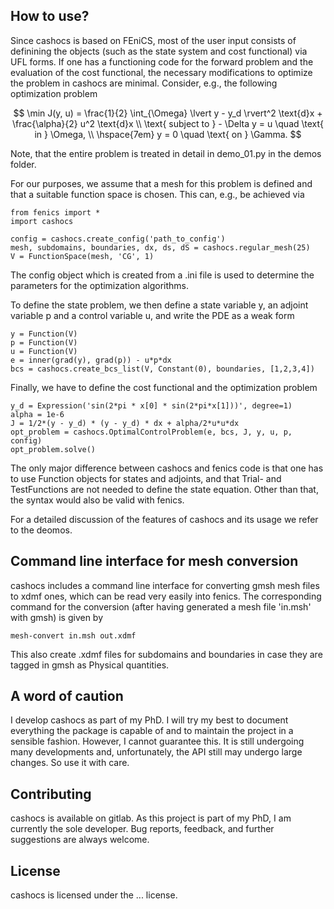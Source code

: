 How to use?
-----------

Since cashocs is based on FEniCS, most of the user input consists of definining
the objects (such as the state system and cost functional) via UFL forms. If one
has a functioning code for the forward problem and the evaluation of the cost
functional, the necessary modifications to optimize the problem in cashocs
are minimal. Consider, e.g., the following optimization problem

$$ \min J(y, u) = \frac{1}{2} \int_{\Omega} \lvert y - y_d \rvert^2 \text{d}x + \frac{\alpha}{2} u^2 \text{d}x \\
\text{ subject to } - \Delta y = u \quad \text{ in } \Omega, \\
\hspace{7em} y = 0 \quad \text{ on } \Gamma.
$$

Note, that the entire problem is treated in detail in demo_01.py in the demos folder.

For our purposes, we assume that a mesh for this problem is defined and that a
suitable function space is chosen. This can, e.g., be achieved via

    from fenics import *
    import cashocs

    config = cashocs.create_config('path_to_config')
    mesh, subdomains, boundaries, dx, ds, dS = cashocs.regular_mesh(25)
    V = FunctionSpace(mesh, 'CG', 1)

The config object which is created from a .ini file is used to determine the
parameters for the optimization algorithms.

To define the state problem, we then define a state variable y, an adjoint variable
p and a control variable u, and write the PDE as a weak form

    y = Function(V)
    p = Function(V)
    u = Function(V)
    e = inner(grad(y), grad(p)) - u*p*dx
    bcs = cashocs.create_bcs_list(V, Constant(0), boundaries, [1,2,3,4])

Finally, we have to define the cost functional and the optimization problem

    y_d = Expression('sin(2*pi * x[0] * sin(2*pi*x[1]))', degree=1)
    alpha = 1e-6
    J = 1/2*(y - y_d) * (y - y_d) * dx + alpha/2*u*u*dx
    opt_problem = cashocs.OptimalControlProblem(e, bcs, J, y, u, p, config)
    opt_problem.solve()

The only major difference between cashocs and fenics code is that one has to
use Function objects for states and adjoints, and that Trial- and TestFunctions
are not needed to define the state equation. Other than that, the syntax would
also be valid with fenics.

For a detailed discussion of the features of cashocs and its usage we refer to the deomos.


Command line interface for mesh conversion
------------------------------------------

cashocs includes a command line interface for converting gmsh mesh files to
xdmf ones, which can be read very easily into fenics. The corresponding command
for the conversion (after having generated a mesh file 'in.msh' with gmsh)
is given by

    mesh-convert in.msh out.xdmf

This also create .xdmf files for subdomains and boundaries in case they are tagged
in gmsh as Physical quantities.


A word of caution
-----------------

I develop cashocs as part of my PhD. I will try my best to document everything
the package is capable of and to maintain the project in a sensible fashion.
However, I cannot guarantee this. It is still undergoing many developments and,
unfortunately, the API still may undergo large changes. So use it with care.


Contributing
------------

cashocs is available on gitlab. As this project is part of my PhD, I am currently
the sole developer. Bug reports, feedback, and further suggestions are always
welcome.


License
-------

cashocs is licensed under the ... license.
